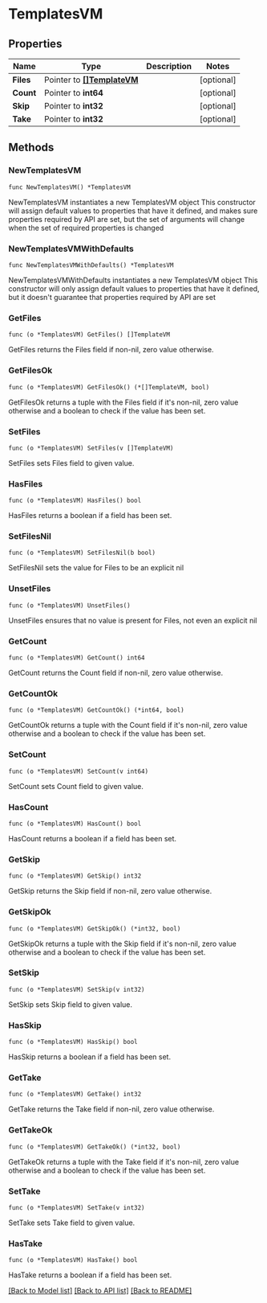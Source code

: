 # TemplatesVM

## Properties

Name | Type | Description | Notes
------------ | ------------- | ------------- | -------------
**Files** | Pointer to [**[]TemplateVM**](TemplateVM.md) |  | [optional] 
**Count** | Pointer to **int64** |  | [optional] 
**Skip** | Pointer to **int32** |  | [optional] 
**Take** | Pointer to **int32** |  | [optional] 

## Methods

### NewTemplatesVM

`func NewTemplatesVM() *TemplatesVM`

NewTemplatesVM instantiates a new TemplatesVM object
This constructor will assign default values to properties that have it defined,
and makes sure properties required by API are set, but the set of arguments
will change when the set of required properties is changed

### NewTemplatesVMWithDefaults

`func NewTemplatesVMWithDefaults() *TemplatesVM`

NewTemplatesVMWithDefaults instantiates a new TemplatesVM object
This constructor will only assign default values to properties that have it defined,
but it doesn't guarantee that properties required by API are set

### GetFiles

`func (o *TemplatesVM) GetFiles() []TemplateVM`

GetFiles returns the Files field if non-nil, zero value otherwise.

### GetFilesOk

`func (o *TemplatesVM) GetFilesOk() (*[]TemplateVM, bool)`

GetFilesOk returns a tuple with the Files field if it's non-nil, zero value otherwise
and a boolean to check if the value has been set.

### SetFiles

`func (o *TemplatesVM) SetFiles(v []TemplateVM)`

SetFiles sets Files field to given value.

### HasFiles

`func (o *TemplatesVM) HasFiles() bool`

HasFiles returns a boolean if a field has been set.

### SetFilesNil

`func (o *TemplatesVM) SetFilesNil(b bool)`

 SetFilesNil sets the value for Files to be an explicit nil

### UnsetFiles
`func (o *TemplatesVM) UnsetFiles()`

UnsetFiles ensures that no value is present for Files, not even an explicit nil
### GetCount

`func (o *TemplatesVM) GetCount() int64`

GetCount returns the Count field if non-nil, zero value otherwise.

### GetCountOk

`func (o *TemplatesVM) GetCountOk() (*int64, bool)`

GetCountOk returns a tuple with the Count field if it's non-nil, zero value otherwise
and a boolean to check if the value has been set.

### SetCount

`func (o *TemplatesVM) SetCount(v int64)`

SetCount sets Count field to given value.

### HasCount

`func (o *TemplatesVM) HasCount() bool`

HasCount returns a boolean if a field has been set.

### GetSkip

`func (o *TemplatesVM) GetSkip() int32`

GetSkip returns the Skip field if non-nil, zero value otherwise.

### GetSkipOk

`func (o *TemplatesVM) GetSkipOk() (*int32, bool)`

GetSkipOk returns a tuple with the Skip field if it's non-nil, zero value otherwise
and a boolean to check if the value has been set.

### SetSkip

`func (o *TemplatesVM) SetSkip(v int32)`

SetSkip sets Skip field to given value.

### HasSkip

`func (o *TemplatesVM) HasSkip() bool`

HasSkip returns a boolean if a field has been set.

### GetTake

`func (o *TemplatesVM) GetTake() int32`

GetTake returns the Take field if non-nil, zero value otherwise.

### GetTakeOk

`func (o *TemplatesVM) GetTakeOk() (*int32, bool)`

GetTakeOk returns a tuple with the Take field if it's non-nil, zero value otherwise
and a boolean to check if the value has been set.

### SetTake

`func (o *TemplatesVM) SetTake(v int32)`

SetTake sets Take field to given value.

### HasTake

`func (o *TemplatesVM) HasTake() bool`

HasTake returns a boolean if a field has been set.


[[Back to Model list]](../README.md#documentation-for-models) [[Back to API list]](../README.md#documentation-for-api-endpoints) [[Back to README]](../README.md)


